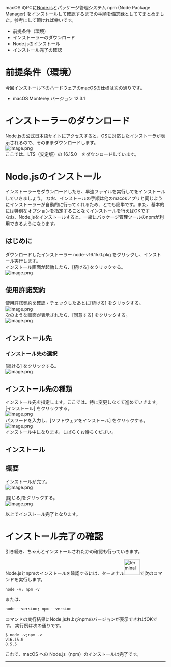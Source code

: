 <!--
title:    macOS に Node.js (npm) をインストールする方法
tags:     nodejs npm install macos
id:      d2004f711748bf493f6a
private:  false
-->
macOS のPCに[Node.js](https://nodejs.org/ja/about/)とパッケージ管理システム npm (Node Package Manager) をインストールして確認するまでの手順を備忘録としててまとめました。参考にして頂ければ幸いです。

- 前提条件（環境）
- インストーラーのダウンロード
- Node.jsのインストール
- インストール完了の確認

# 前提条件（環境）

今回インストール下のハードウェアのmacOSの仕様は次の通りです。

- macOS Monterey バージョン  12.3.1

# インストーラーのダウンロード

Node.jsの[公式日本語サイト](https://nodejs.org/ja/)にアクセスすると、OSに対応したインストーラが表示されるので、そのままダウンロードします。<br>
![image.png](./images/download1.png) <br>
ここでは、LTS（安定版）の 16.15.0　をダウンロードしています。<br>

<!--
![image.png](./images/download2.png)
-->

<!--
ダウンロードされます。<br>
左下の [node-v16.15.0.pkg]　をクリックし、[Finder で表示を]　を選択することで、ダウンロードしたインストーラーが展開されます。
![image.png](./images/download3.png)
-->

# Node.jsのインストール

インストーラーをダウンロードしたら、早速ファイルを実行してをインストールしていきましょう。
なお、インストールの手順は他のmacosアプリと同じようにインストーラーが自動的に行ってくれるため、とても簡単です。また、基本的には特別なオプションを指定することなくインストールを行えばOKです <br>
なお、Node.jsをインストールすると、一緒にパッケージ管理ツールのnpmが利用できるようになります。

## はじめに
ダウンロードしたインストーラー node-v16.15.0.pkg をクリックし、インストール実行します。<br>
インストール画面が起動したら、[続ける] をクリックする。<br>
![image.png](./images/Install1.png)<br>

## 使用許諾契約
使用許諾契約を確認・チェックしたあとに[続ける] をクリックする。<br>
![image.png](./images/Install2.png)<br>
次のような画面が表示されたら、[同意する] をクリックする。<br>
![image.png](./images/Install3.png)<br>

## インストール先

### インストール先の選択
[続ける] をクリックする。<br>
![image.png](./images/Install4.png)<br>

## インストール先の種類
インストール先を指定します。ここでは、特に変更しなくて進めていきます。<br>
[インストール] をクリックする。<br>
![image.png](./images/Install5.png)<br>
パスワードを入力し、[ソフトウェアをインストール] をクリックする。<br>
![image.png](./images/Install6.png)<br>
インストール中になります。しばらくお待ちください。

## インストール

## 概要

インストールが完了。<br>
![image.png](./images/Install7.png)<br>

[閉じる]をクリックする。<br>
![image.png](./images/Install8.png)<br>

以上でインストール完了となります。

# インストール完了の確認

引き続き、ちゃんとインストールされたかの確認も行っていきます。<br>

Node.jsとnpmのインストールを確認するには、ターミナル<img src="./images/terminal.png" alt="terminal" width="50" height="50">で次のコマンドを実行します。

```
node -v; npm -v
```
または、
```
node --version; npm --version
```

コマンドの実行結果にNode.jsおよびnpmのバージョンが表示できればOKです。
実行例は次の通りです。

```
$ node -v;npm -v
v16.15.0
8.5.5

```

これで、macOS への Node.js（npm）のインストールは完了です。

----
